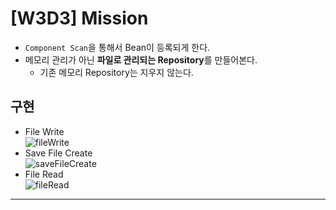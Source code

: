 # [W3D3] Mission

- `Component Scan`을 통해서 Bean이 등록되게 한다.
- 메모리 관리가 아닌 **파일로 관리되는 Repository**를 만들어본다.
    - 기존 메모리 Repository는 지우지 않는다.

##

## 구현

- File Write  
  ![fileWrite](https://user-images.githubusercontent.com/60170616/132620917-cc5371c6-733e-40c0-969c-c04dc289c9be.png)
- Save File Create  
  ![saveFileCreate](https://user-images.githubusercontent.com/60170616/132620932-307b3e72-a77c-49bb-8e2a-8ea15cf0c193.png)
- File Read  
  ![fileRead](https://user-images.githubusercontent.com/60170616/132620963-db0b7f51-7437-46da-a054-7655ec39fe1e.png)

___